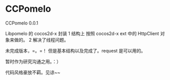 CCPomelo
========

CCPomelo  0.0.1 

Libpomelo 的  cocos2d-x 封装
1 结构上 按照 cocos2d-x ext 中的   HttpClient 对象来做的。
2 解决了线程问题。

未完成版本，=。=！ 但是基本结构以及完成了。request 是可以用的。


暂时作为研究沟通之用。：）

代码风格豪放不羁。见谅~~

